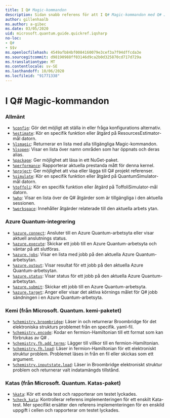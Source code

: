 ```yaml
---
title: I Q# Magic-kommandon
description: Sidan snabb referens för att I Q# Magic-kommandon med Q# Jupyter-anteckningsböcker
author: gillenhaalb
ms.author: a-gibec
ms.date: 03/05/2020
uid: microsoft.quantum.guide.quickref.iqsharp
no-loc:
- Q#
- $$v
ms.openlocfilehash: 4549afb84bf0084160079e3cef3a7f94dffcda3e
ms.sourcegitcommit: d98190988ff03146d9ca2b0d325870cd717d729a
ms.translationtype: MT
ms.contentlocale: sv-SE
ms.lasthandoff: 10/06/2020
ms.locfileid: "91771338"
---
```

# <a name="ino-locq-magic-commands"></a>I Q# Magic-kommandon

### <a name="general"></a>Allmänt

- [`%config`](xref:microsoft.quantum.iqsharp.magic-ref.config): Gör det möjligt att ställa in eller fråga konfigurations alternativ.
- [`%estimate`](xref:microsoft.quantum.iqsharp.magic-ref.estimate): Kör en specifik funktion eller åtgärd på ResourcesEstimator-mål datorn.
- [`%lsmagic`](xref:microsoft.quantum.iqsharp.magic-ref.lsmagic): Returnerar en lista med alla tillgängliga Magic-kommandon.
- [`%lsopen`](xref:microsoft.quantum.iqsharp.magic-ref.lsopen): Visar en lista över namn områden som har öppnats och deras alias.
- [`%package`](xref:microsoft.quantum.iqsharp.magic-ref.package): Ger möjlighet att läsa in ett NuGet-paket.
- [`%performance`](xref:microsoft.quantum.iqsharp.magic-ref.performance): Rapporterar aktuella prestanda mått för denna kernel.
- [`%project`](xref:microsoft.quantum.iqsharp.magic-ref.project): Ger möjlighet att visa eller lägga till Q# projekt referenser. 
- [`%simulate`](xref:microsoft.quantum.iqsharp.magic-ref.simulate): Kör en specifik funktion eller åtgärd på QuantumSimulator-mål datorn.
- [`%toffoli`](xref:microsoft.quantum.iqsharp.magic-ref.toffoli): Kör en specifik funktion eller åtgärd på ToffoliSimulator-mål datorn.
- [`%who`](xref:microsoft.quantum.iqsharp.magic-ref.who): Visar en lista över de Q# åtgärder som är tillgängliga i den aktuella sessionen.
- [`%workspace`](xref:microsoft.quantum.iqsharp.magic-ref.workspace): Innehåller åtgärder relaterade till den aktuella arbets ytan.

### <a name="azure-quantum-integration"></a>Azure Quantum-integrering

- [`%azure.connect`](xref:microsoft.quantum.iqsharp.magic-ref.azure.connect): Ansluter till en Azure Quantum-arbetsyta eller visar aktuell anslutnings status.
- [`%azure.execute`](xref:microsoft.quantum.iqsharp.magic-ref.azure.execute): Skickar ett jobb till en Azure Quantum-arbetsyta och väntar på att slutföras.
- [`%azure.jobs`](xref:microsoft.quantum.iqsharp.magic-ref.azure.jobs): Visar en lista med jobb på den aktuella Azure Quantum-arbetsytan.
- [`%azure.output`](xref:microsoft.quantum.iqsharp.magic-ref.azure.output): Visar resultat för ett jobb på den aktuella Azure Quantum-arbetsytan.
- [`%azure.status`](xref:microsoft.quantum.iqsharp.magic-ref.azure.status): Visar status för ett jobb på den aktuella Azure Quantum-arbetsytan.
- [`%azure.submit`](xref:microsoft.quantum.iqsharp.magic-ref.azure.submit): Skickar ett jobb till en Azure Quantum-arbetsyta.
- [`%azure.target`](xref:microsoft.quantum.iqsharp.magic-ref.azure.target): Anger eller visar det aktiva körnings målet för Q# jobb sändningen i en Azure Quantum-arbetsyta.

### <a name="chemistry-from-microsoftquantumchemistry-package"></a>Kemi (från Microsoft. Quantum. kemi-paketet)

- [`%chemistry.broombridge`](xref:microsoft.quantum.iqsharp.magic-ref.chemistry.broombridge): Läser in och returnerar Broombridge för det elektroniska strukturs problemet från en specifik. yaml-fil.
- [`%chemistry.encode`](xref:microsoft.quantum.iqsharp.magic-ref.chemistry.encode): Kodar en fermion-Hamiltonian till ett format som kan förbrukas av Q# .
- [`%chemistry.fh.add_terms`](xref:microsoft.quantum.iqsharp.magic-ref.chemistry.fh.add_terms): Lägger till villkor till en fermion-Hamiltonian.
- [`%chemistry.fh.load`](xref:microsoft.quantum.iqsharp.magic-ref.chemistry.fh.load): Läser in fermion-Hamiltonian för ett elektroniskt struktur problem. Problemet läses in från en fil eller skickas som ett argument.
- [`%chemistry.inputstate.load`](xref:microsoft.quantum.iqsharp.magic-ref.chemistry.inputstate.load): Läser in Broombridge elektroniskt struktur problem och returnerar valt indatamängds tillstånd.

### <a name="katas-from-microsoftquantumkatas-package"></a>Katas (från Microsoft. Quantum. Katas-paket)

- [`%kata`](xref:microsoft.quantum.iqsharp.magic-ref.kata): Kör ett enda test och rapporterar om testet lyckades.
- [`%check_kata`](xref:microsoft.quantum.iqsharp.magic-ref.check_kata): Kontrollerar referens implementeringen för ett enskilt Kata-test.
    Mer specifikt ersätter den referens implementeringen för en enskild uppgift i cellen och rapporterar om testet lyckades.
